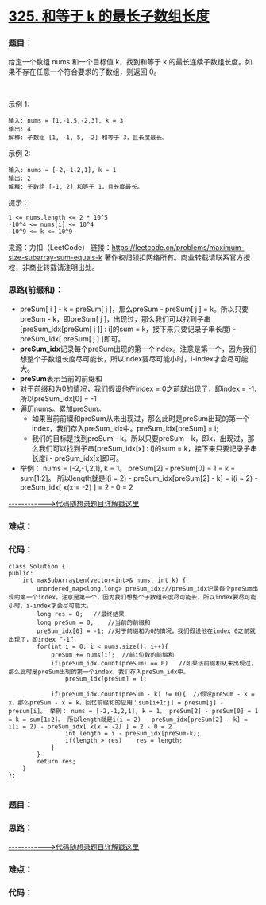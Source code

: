 # [325. 和等于 k 的最长子数组长度](https://leetcode.cn/problems/maximum-size-subarray-sum-equals-k/)
### 题目：
给定一个数组 nums 和一个目标值 k，找到和等于 k 的最长连续子数组长度。如果不存在任意一个符合要求的子数组，则返回 0。

 

示例 1:
```
输入: nums = [1,-1,5,-2,3], k = 3
输出: 4 
解释: 子数组 [1, -1, 5, -2] 和等于 3，且长度最长。
```
示例 2:
```
输入: nums = [-2,-1,2,1], k = 1
输出: 2 
解释: 子数组 [-1, 2] 和等于 1，且长度最长。
```

提示：
```
1 <= nums.length <= 2 * 10^5
-10^4 <= nums[i] <= 10^4
-10^9 <= k <= 10^9
```
来源：力扣（LeetCode）
链接：https://leetcode.cn/problems/maximum-size-subarray-sum-equals-k
著作权归领扣网络所有。商业转载请联系官方授权，非商业转载请注明出处。

### 思路(前缀和)：
- preSum[ i ] - k = preSum[ j ]，那么preSum - preSum[ j ] = k。所以只要preSum - k，即preSum[ j ]，出现过，那么我们可以找到子串[preSum_idx[preSum[ j ]] : i]的sum = k，接下来只要记录子串长度i - preSum_idx[ preSum[ j ] ]即可。
- **preSum_idx**记录每个preSum出现的第一个index。注意是第一个，因为我们想整个子数组长度尽可能长，所以index要尽可能小时，i-index才会尽可能大。
- **preSum**表示当前的前缀和
- 对于前缀和为0的情况，我们假设他在index = 0之前就出现了，即index = -1. 所以preSum_idx[0] = -1
- 遍历nums。累加preSum。
  - 如果当前前缀和preSum从未出现过，那么此时是preSum出现的第一个index，我们存入preSum_idx中。preSum_idx[preSum] = i;
  - 我们的目标是找到preSum - k。所以只要preSum - k，即x，出现过，那么我们可以找到子串[preSum_idx[x] : i]的sum = k，接下来只要记录子串长度i - preSum_idx[x]即可。
- 举例： nums = [-2,-1,2,1], k = 1。 preSum[2] - preSum[0] = 1 = k = sum[1:2]。 所以length就是i(i = 2) - preSum_idx[preSum[2] - k] = i(i = 2) - preSum_idx[ x(x = -2) ] = 2 - 0 = 2

[------------>代码随想录题目详解戳这里]()
### 难点：


### 代码：  
```
class Solution {
public:
    int maxSubArrayLen(vector<int>& nums, int k) {
        unordered_map<long,long> preSum_idx;//preSum_idx记录每个preSum出现的第一个index。注意是第一个，因为我们想整个子数组长度尽可能长，所以index要尽可能小时，i-index才会尽可能大。
        long res = 0;   //最终结果
        long preSum = 0;    //当前的前缀和
        preSum_idx[0] = -1; //对于前缀和为0的情况，我们假设他在index 0之前就出现了，即index “-1”.
        for(int i = 0; i < nums.size(); i++){
            preSum += nums[i];  //前i位数的前缀和
            if(preSum_idx.count(preSum) == 0)   //如果该前缀和从未出现过，那么此时是preSum出现的第一个index，我们存入preSum_idx中。
                preSum_idx[preSum] = i;
            
            if(preSum_idx.count(preSum - k) != 0){  //假设preSum - k = x，那么preSum - x = k。回忆前缀和的应用：sum[i+1:j] = presum[j] - presum[i]。 举例： nums = [-2,-1,2,1], k = 1。 preSum[2] - preSum[0] = 1 = k = sum[1:2]。 所以length就是i(i = 2) - preSum_idx[preSum[2] - k] = i(i = 2) - preSum_idx[ x(x = -2) ] = 2 - 0 = 2
                int length = i - preSum_idx[preSum-k];
                if(length > res)    res = length;
            }
        }
        return res;
    }
};
```


# []()
### 题目：


### 思路：


[------------>代码随想录题目详解戳这里]()
### 难点：


### 代码：  
```

```